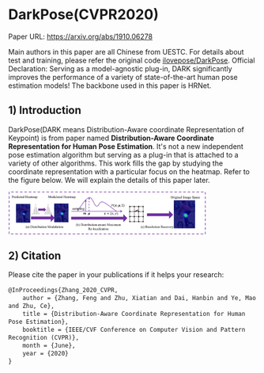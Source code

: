 # DarkPose(CVPR2020)

Paper URL: https://arxiv.org/abs/1910.06278

Main authors in this paper are all Chinese from UESTC. For details about test and training, please refer the original code [ilovepose/DarkPose](https://github.com/ilovepose/DarkPose). Official Declaration: Serving as a model-agnostic plug-in, DARK significantly improves the performance of a variety of state-of-the-art human pose estimation models! The backbone used in this paper is HRNet.

## 1) Introduction
DarkPose(DARK means Distribution-Aware coordinate Representation of Keypoint) is from paper named **Distribution-Aware Coordinate Representation for Human Pose Estimation**. It's not a new independent pose estimation algorithm but serving as a plug-in that is attached to a variety of other algorithms. This work fills the gap by studying the coordinate representation with a particular focus on the heatmap. Refer to the figure below. We will explain the details of this paper later.

<img src="./materials/DARKPose.png" width = "400" alt="" align=center />


## 2) Citation
Please cite the paper in your publications if it helps your research:
```
@InProceedings{Zhang_2020_CVPR,
    author = {Zhang, Feng and Zhu, Xiatian and Dai, Hanbin and Ye, Mao and Zhu, Ce},
    title = {Distribution-Aware Coordinate Representation for Human Pose Estimation},
    booktitle = {IEEE/CVF Conference on Computer Vision and Pattern Recognition (CVPR)},
    month = {June},
    year = {2020}
}
```
